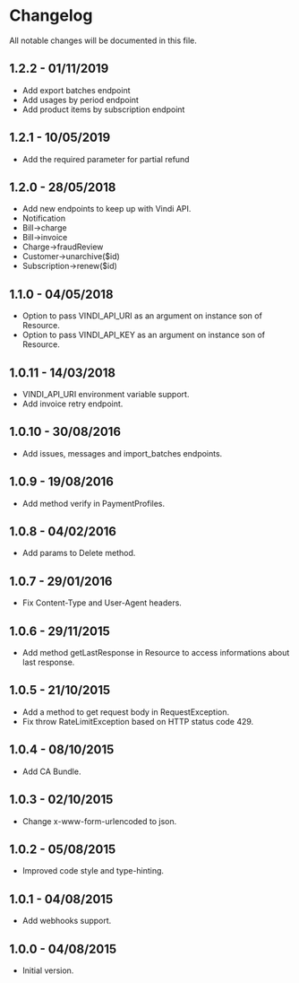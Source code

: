 # Changelog

All notable changes will be documented in this file.

## 1.2.2 - 01/11/2019
- Add export batches endpoint
- Add usages by period endpoint
- Add product items by subscription endpoint

## 1.2.1 - 10/05/2019
- Add the required parameter for partial refund

## 1.2.0 - 28/05/2018
- Add new endpoints to keep up with Vindi API.
- Notification
- Bill->charge
- Bill->invoice
- Charge->fraudReview
- Customer->unarchive($id)
- Subscription->renew($id)

## 1.1.0 - 04/05/2018
- Option to pass VINDI_API_URI as an argument on instance son of Resource.
- Option to pass VINDI_API_KEY as an argument on instance son of Resource.

## 1.0.11 - 14/03/2018
- VINDI_API_URI environment variable support.
- Add invoice retry endpoint.

## 1.0.10 - 30/08/2016
- Add issues, messages and import_batches endpoints.

## 1.0.9 - 19/08/2016
- Add method verify in PaymentProfiles.

## 1.0.8 - 04/02/2016
- Add params to Delete method.

## 1.0.7 - 29/01/2016
- Fix Content-Type and User-Agent headers.

## 1.0.6 - 29/11/2015
- Add method getLastResponse in Resource to access informations about last response.

## 1.0.5 - 21/10/2015
- Add a method to get request body in RequestException.
- Fix throw RateLimitException based on HTTP status code 429.

## 1.0.4 - 08/10/2015
- Add CA Bundle.

## 1.0.3 - 02/10/2015
- Change x-www-form-urlencoded to json.

## 1.0.2 - 05/08/2015
- Improved code style and type-hinting.

## 1.0.1 - 04/08/2015
- Add webhooks support.

## 1.0.0 - 04/08/2015
- Initial version.

